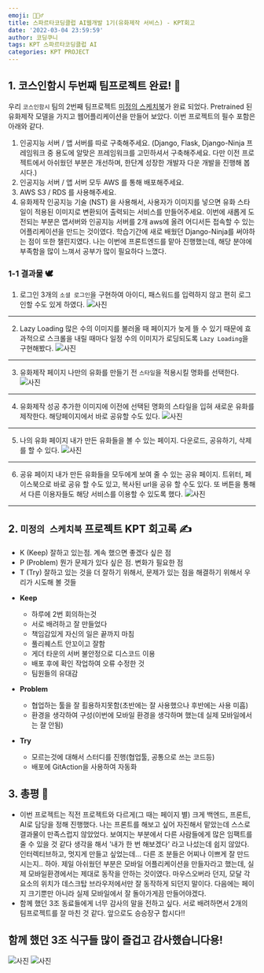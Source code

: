 ```yaml
---
emoji: 🙆🏻‍♂️
title: 스파르타코딩클럽 AI웹개발 1기(유화제작 서비스) - KPT회고
date: '2022-03-04 23:59:59'
author: 코딩쿠니
tags: KPT 스파르타코딩클럽 AI
categories: KPT PROJECT
---
```


## 1. 코스인함시 두번째 팀프로젝트 완료! 🦚
우리 `코스인함시` 팀의 2번째 팀프로젝트 [미정의 스케치북](https://github.com/joong8812/project_3team_mijung_sketch_book)가 완료 되었다. Pretrained 된 유화제작 모델을 가지고 웹어플리케이션을 만들어 보았다. 이번 프로젝트의 필수 포함은 아래와 같다.
1. 인공지능 서버 / 앱 서버를 따로 구축해주세요. (Django, Flask, Django-Ninja 프레임워크 중 용도에 알맞은 프레임워크를 고민하셔서 구축해주세요. 다만 이전 프로젝트에서 아쉬웠던 부분은 개선하며, 한단계 성장한 개발자 다운 개발을 진행해 봅시다.)
2. 인공지능 서버 / 앱 서버 모두 AWS 를 통해 배포해주세요.
3. AWS S3 / RDS 를 사용해주세요.
4. 유화제작 인공지능 기술 (NST) 을 사용해서, 사용자가 이미지를 넣으면 유화 스타일이 적용된 이미지로 변환되어 출력되는 서비스를 만들어주세요.
이번에 새롭게 도전되는 부분은 앱서버와 인공지능 서버를 2개 aws에 올려 어디서든 접속할 수 있는 어플리케이션을 만드는 것이였다. 학습기간에 새로 배웠던 Django-Ninja를 써야하는 점이 또한 챌린지였다. 나는 이번에 프론트엔드를 맡아 진행했는데, 해당 분야에 부족함을 많이 느껴서 공부가 많이 필요하다 느꼈다.

### 1-1 결과물 🕊
1. 로그인
3개의 `소셜 로그인`을 구현하여 아이디, 패스워드를 입력하지 않고 편히 로그인할 수도 있게 하였다.
![사진](kakao-login-1.gif)
___
2. Lazy Loading
많은 수의 이미지를 불러올 때 페이지가 늦게 뜰 수 있기 때문에 효과적으로 스크롤을 내릴 때마다 일정 수의 이미지가 로딩되도록 `Lazy Loading`을 구현해봤다.
![사진](lazyloading-2.gif)
___
3. 유화제작 페이지
나만의 유화를 만들기 전 `스타일`을 적용시킬 명화를 선택한다.
![사진](selectpainting-3.gif)
___
4. 유화제작 성공
추가한 이미지에 이전에 선택된 명화의 스타일을 입혀 새로운 유화를 제작한다. 해당페이지에서 바로 공유할 수도 있다.
![사진](success-4.gif)
___
5. 나의 유화 페이지
내가 만든 유화들을 볼 수 있는 페이지. 다운로드, 공유하기, 삭제를 할 수 있다.
![사진](mypage-5.gif)
___
6. 공유 페이지
내가 만든 유화들을 모두에게 보여 줄 수 있는 공유 페이지. 트위터, 페이스북으로 바로 공유 할 수도 있고, 복사된 url을 공유 할 수도 있다. 또 버튼을 통해서 다른 이용자들도 해당 서비스를 이용할 수 있도록 했다.
![사진](sharepage-6.gif)
___

## 2. `미정의 스케치북` 프로젝트 KPT 회고록 ✍️
* K (Keep) 잘하고 있는점. 계속 했으면 좋겠다 싶은 점
* P (Problem) 뭔가 문제가 있다 싶은 점. 변화가 필요한 점
* T (Try) 잘하고 있는 것을 더 잘하기 위해서, 문제가 있는 점을 해결하기 위해서 우리가 시도해 볼 것들

- **Keep**
  * 하루에 2번 회의하는것
  * 서로 배려하고 잘 만들었다
  * 책임감있게 자신의 일은 끝까지 마침
  * 풀리퀘스트 안꼬이고 잘함
  * 게더 타운의 서버 불안정으로 디스코드 이용
  * 배포 후에 확인 작업하여 오류 수정한 것
  * 팀원들의 유대감

- **Problem**
  * 협업하는 툴을 잘 횔용하지못함(초반에는 잘 사용했으나 후반에는 사용 미흡)
  * 환경을 생각하여 구성(이번에 모바일 환경을 생각하며 했는데 실제 모바일에서는 잘 안됨)

- **Try**
  *  모르는것에 대해서 스터디를 진행(협업툴, 공통으로 쓰는 코드등)
  * 배포에 GitAction을 사용하여 자동화

## 3. 총평 🍄
* 이번 프로젝트는 직전 프로젝트와 다르게(그 때는 페이지 별) 크게 백엔드, 프론트, AI로 담당을 정해 진행했다. 나는 프론트를 해보고 싶어 자진해서 맡았는데 스스로 결과물이 만족스럽지 않았었다. 보여지는 부분에서 다른 사람들에게 많은 임팩트를 줄 수 있을 것 같다 생각을 해서 '내가 한 번 해보겠다' 라고 나섰는데 쉽지 않았다. 인터렉티브하고, 멋지게 만들고 싶었는데... 다른 조 분들은 어찌나 이쁘게 잘 만드시는지.. 하아. 제일 아쉬웠던 부분은 모바일 어플리케이션을 만들자라고 했는데, 실제 모바일환경에서는 제대로 동작을 안하는 것이였다. 마우스오버라 던지, 모달 각 요소의 위치가 데스크탑 브라우저에서만 잘 동작하게 되던지 말이다. 다음에는 페이지 크기뿐만 아니라 실제 모바일에서 잘 돌아가게끔 만들어야겠다.
* 함께 했던 3조 동료들에게 너무 감사의 말을 전하고 싶다. 서로 배려하면서 2개의 팀프로젝트를 잘 마친 것 같다. 앞으로도 승승장구 합시다!!

## 함께 했던 3조 식구들 많이 즐겁고 감사했습니다용!
![사진](team3-image.png)
![사진](team3-image2.png)